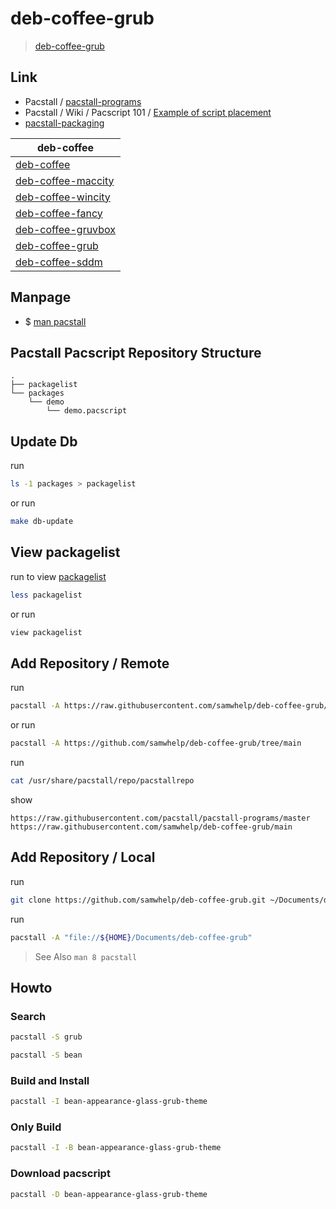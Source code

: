 


# deb-coffee-grub

> [deb-coffee-grub](https://samwhelp.github.io/deb-coffee-grub/)




## Link

* Pacstall / [pacstall-programs](https://github.com/pacstall/pacstall-programs#pacstall-programs)
* Pacstall / Wiki / Pacscript 101 / [Example of script placement](https://github.com/pacstall/pacstall/wiki/Pacscript-101#pacscript-name)
* [pacstall-packaging](https://github.com/samwhelp/pacstall-packaging)


| deb-coffee |
| ---------- |
| [deb-coffee](https://github.com/samwhelp/deb-coffee) |
| [deb-coffee-maccity](https://github.com/samwhelp/deb-coffee-maccity) |
| [deb-coffee-wincity](https://github.com/samwhelp/deb-coffee-wincity) |
| [deb-coffee-fancy](https://github.com/samwhelp/deb-coffee-fancy) |
| [deb-coffee-gruvbox](https://github.com/samwhelp/deb-coffee-gruvbox) |
| [deb-coffee-grub](https://github.com/samwhelp/deb-coffee-grub) |
| [deb-coffee-sddm](https://github.com/samwhelp/deb-coffee-sddm) |




## Manpage

* $ [man pacstall](https://github.com/samwhelp/deb-coffee/blob/main/helper/share/manpage/pacstall.md#manpage)




## Pacstall Pacscript Repository Structure


```
.
├── packagelist
└── packages
    └── demo
        └── demo.pacscript
```


## Update Db

run

``` sh
ls -1 packages > packagelist
```

or run

``` sh
make db-update
```




## View packagelist

run to view [packagelist](packagelist)

``` sh
less packagelist
```

or run

``` sh
view packagelist
```




## Add Repository / Remote

run

``` sh
pacstall -A https://raw.githubusercontent.com/samwhelp/deb-coffee-grub/main
```

or run

``` sh
pacstall -A https://github.com/samwhelp/deb-coffee-grub/tree/main
```


run

``` sh
cat /usr/share/pacstall/repo/pacstallrepo
```

show

```
https://raw.githubusercontent.com/pacstall/pacstall-programs/master
https://raw.githubusercontent.com/samwhelp/deb-coffee-grub/main
```




## Add Repository / Local

run

``` sh
git clone https://github.com/samwhelp/deb-coffee-grub.git ~/Documents/deb-coffee-grub
```


run

``` sh
pacstall -A "file://${HOME}/Documents/deb-coffee-grub"
```

> See Also `man 8 pacstall`


## Howto

### Search

``` sh
pacstall -S grub
```

``` sh
pacstall -S bean
```


### Build and Install

``` sh
pacstall -I bean-appearance-glass-grub-theme
```


### Only Build

``` sh
pacstall -I -B bean-appearance-glass-grub-theme
```


### Download pacscript

``` sh
pacstall -D bean-appearance-glass-grub-theme
```

